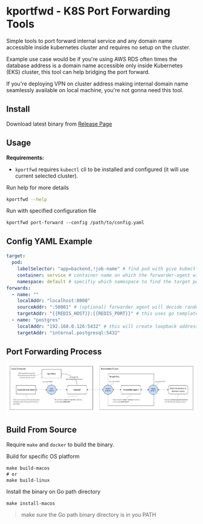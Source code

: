 # kportfwd - K8S Port Forwarding Tools

Simple tools to port forward internal service and any domain name accessible inside kubernetes cluster and requires no setup on the cluster.

Example use case would be if you're using AWS RDS often times the database address is a domain name accessible only inside Kubernetes (EKS) cluster, this tool can help bridging the port forward.

If you're deploying VPN on cluster address making internal domain name seamlessly available on local machine, you're not gonna need this tool.

## Install

Download latest binary from [Release Page](https://github.com/abdularis/kportfwd/releases)

## Usage

**Requirements:**
- `kportfwd` requires `kubectl` cli to be installed and configured (it will use current selected cluster).


Run help for more details

```bash
kportfwd --help
```

Run with specified configuration file

```
kportfwd port-forward --config /path/to/config.yaml
```

## Config YAML Example

```yaml
target:
  pod:
    labelSelector: "app=backend,!job-name" # find pod with give kubectl label selector
    container: service # container name on which the forwarder-agent will be deployed
    namespace: default # specifiy which namespace to find the target pod
forwards:
  - name: ""
    localAddr: "localhost:8000"
    sourceAddr: ":50001" # (optional) forwarder agent will decide random ports if not provided
    targetAddr: "{{REDIS_HOST}}:{{REDIS_PORT}}" # this uses go template syntax, you can extract value from environment variable inside target pod
  - name: "postgres"
    localAddr: "192.168.0.126:5432" # this will create loopback address alias for specified ip address
    targetAddr: "internal.postgresql:5432"
```

## Port Forwarding Process

![](port-forwarding-process.jpg)


## Build From Source

Require `make` and `docker` to build the binary.

Build for specific OS platform

```
make build-macos
# or
make build-linux
```

Install the binary on Go path directory

```
make install-macos
```

> make sure the Go path binary directory is in you PATH
